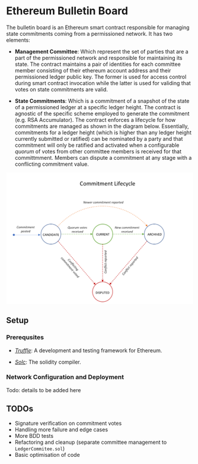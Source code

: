 # Ethereum Bulletin Board

The bulletin board is an Ethereum smart contract responsible for managing state commitments coming from a permissioned network. It has two elements:

- **Management Committee**: Which represent the set of parties that are a part of the permissioned network and responsible for maintaining its state. The contract maintains a pair of identities for each committee member consisting of their ethereum account address and their permissioned ledger public key. The former is used for access control during smart contract invocation while the latter is used for validing that votes on state commitments are valid.

- **State Commitments**: Which is a commitment of a snapshot of the state of a permissioned ledger at a specific ledger height. The contract is agnostic of the specific scheme employed to generate the commitment (e.g. RSA Accumulator). The contract enforces a lifecycle for how commitments are managed as shown in the diagram below. Essentially, commitments for a ledger height (which is higher than any ledger height currently submitted or ratified) can be nominated by a party and that commitment will only be ratified and activated when a configurable *quorum* of votes from other committee members is received for that committmment. Members can dispute a commitment at any stage with a conflicting commitment value.

![commitment lifecycle](./docs/commitment-lifecycle.png)

## Setup
### Prerequsites
- [*Truffle*](https://www.trufflesuite.com/): A development and testing framework for Ethereum.

- [*Solc*](https://solidity.readthedocs.io/en/v0.6.4/installing-solidity.html): The solidity compiler.
### Network Configuration and Deployment
Todo: details to be added here

## TODOs

- Signature verification on commitment votes
- Handling more failure and edge cases
- More BDD tests
- Refactoring and cleanup (separate committee management to `LedgerCommitee.sol`)
- Basic optimisation of code
